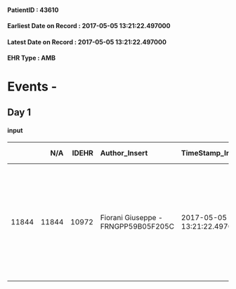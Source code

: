 
#### PatientID : 43610
#### Earliest Date on Record : 2017-05-05 13:21:22.497000
#### Latest Date on Record : 2017-05-05 13:21:22.497000
#### EHR Type : AMB

# Events - 

## Day 1

#### input
|       |    N/A |   IDEHR | Author_Insert                       | TimeStamp_Insert           | EHRType   |   PatientID |   IDDigitalSignDocument | persone_vicine   |   Unnamed: 0_x.1 |   IDANAMNESI_SOCIALE | Patient   | FamigliaAltro   | Paziente_T   | FamigliaAltro_T   |   Non_Rilevabile_x.1 | Note_Non_Rilevabile_x.1   | opt_Problemi   | Note_I                                                                                                                                                                                                                                 | ds_note_timori                                                                                                                                                 | chk_contr_sintomi   | opt_paziente_a   | opt_famiglia_a   | opt_adeguatezza   | opt_paziente_solo   | ds_note_con                                                                                | opt_presente_assente   | Presenza_minori   | opt_necessario   | opt_presente   | opt_risorse_ec   | opt_paziente_psi   | opt_Ins_vol   | opt_paziente_ad   | opt_caregiver_ad   | opt_esenzione   | opt_inv_civile   |   invalidita_perc | ds_codice_es   | Needs     | opt_disponibilita_f   | opt_indennita_acc   | opt_legge   | opt_famiglia_psi   | opt_disponibilit_paz   |
|------:|-------:|--------:|:------------------------------------|:---------------------------|:----------|------------:|------------------------:|:-----------------|-----------------:|---------------------:|:----------|:----------------|:-------------|:------------------|---------------------:|:--------------------------|:---------------|:---------------------------------------------------------------------------------------------------------------------------------------------------------------------------------------------------------------------------------------|:---------------------------------------------------------------------------------------------------------------------------------------------------------------|:--------------------|:-----------------|:-----------------|:------------------|:--------------------|:-------------------------------------------------------------------------------------------|:-----------------------|:------------------|:-----------------|:---------------|:-----------------|:-------------------|:--------------|:------------------|:-------------------|:----------------|:-----------------|------------------:|:---------------|:----------|:----------------------|:--------------------|:------------|:-------------------|:-----------------------|
| 11844 |  11844 |   10972 | Fiorani Giuseppe - FRNGPP59B05F205C | 2017-05-05 13:21:22.497000 | AMB       |       43610 |                  740132 | N/A              |             5984 |                 3804 | Si#1      | Si#1            | No#0         | Si#1              |                    0 | NR                        | No#0           | Pa informata della malattia,attualmente in fase aggravata ,gi√† francamente sintomatica.I figli hanno compreso che la situazione √® in ulteriore aggravamento,soprattutto per la componente cardiaca,con un labile compenso di circolo | I figli preferiscono fare ricoverare la pz presso un hospice,come da suggerimento dei sanitari che attualmente l'hanno in cura, presso l'ospedale di Niguarda. | controllo sintomi#0 | Indefinite#2     | Congruenti#1     | Si#1              | Si#1                | La pz √® separata e vive da sola. Due figli ,entrambi fuori casa:un maschio ed una femmina | Presente#1             | No#0              | No#0             | No#0           | Adeguate#1       | No#0               | No#0          | Totale#2          | Totale#2           | Si#1            | Si#1             |               100 | IC13           | Clinici#0 | No#0                  | No#0                | No#0        | No#0               | No#0                   |


